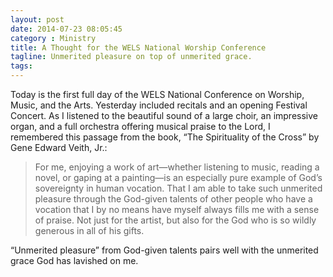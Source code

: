 ```yaml
---
layout: post
date: 2014-07-23 08:05:45
category : Ministry
title: A Thought for the WELS National Worship Conference
tagline: Unmerited pleasure on top of unmerited grace.
tags:
---
```


Today is the first full day of the WELS National Conference on Worship, Music, and the Arts. Yesterday included recitals and an opening Festival Concert. As I listened to the beautiful sound of a large choir, an impressive organ, and a full orchestra offering musical praise to the Lord, I remembered this passage from the book, “The Spirituality of the Cross” by Gene Edward Veith, Jr.:

> For me, enjoying a work of art—whether listening to music, reading a novel, or gaping at a painting—is an especially pure example of God’s sovereignty in human vocation. That I am able to take such unmerited pleasure through the God-given talents of other people who have a vocation that I by no means have myself always fills me with a sense of praise. Not just for the artist, but also for the God who is so wildly generous in all of his gifts.

“Unmerited pleasure” from God-given talents pairs well with the unmerited grace God has lavished on me.